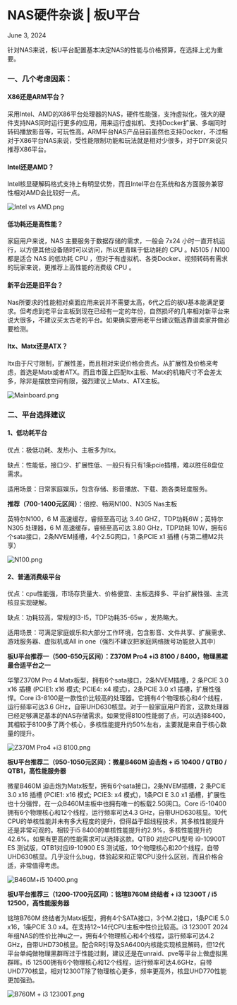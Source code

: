 # NAS硬件杂谈 | 板U平台

June 3, 2024

针对NAS来说，板U平台配置基本决定NAS的性能与价格预算，在选择上尤为重要。

### 一、几个考虑因素：

#### X86还是ARM平台？

采用Intel、AMD的X86平台处理器的NAS，硬件性能强，支持虚拟化，强大的硬件支持NAS同时运行更多的应用，用来运行虚拟机、支持Docker扩展、多端同时转码播放影音等，可玩性高。ARM平台NAS产品目前虽然也支持Docker，不过相对于X86平台NAS来说，受性能限制功能和玩法就是相对少很多，对于DIY来说只推荐X86平台。

#### Intel还是AMD？

Intel核显硬解码格式支持上有明显优势，而且Intel平台在系统和各方面服务兼容性相对AMD会比较好一点。

![Intel vs AMD.png](https://nas-u.top/usr/uploads/2024/06/3282560661.png)

#### 低功耗还是高性能？

家庭用户来说，NAS 主要服务于数据存储的需求，一般会 7x24 小时一直开机运行，以方便其他设备随时可以访问，所以更青睐于低功耗的 CPU 。N5105 / N100 都是适合 NAS 的低功耗 CPU ，但对于有虚拟机、各类Docker、视频转码有需求的玩家来说，更推荐上高性能的消费级 CPU 。

#### 新平台还是旧平台？

Nas所要求的性能相对桌面应用来说并不需要太高，6代之后的板U基本能满足要求。但考虑到老平台主板到现在已经有一定的年份，自然损坏的几率相对新平台来说大很多，不建议买太古老的平台。如果确实要用老平台建议甄选靠谱卖家并做必要检测。

#### Itx、Matx还是ATX？

Itx由于尺寸限制，扩展性差，而且相对来说价格会贵点。从扩展性及价格来考虑，首选是Matx或者ATX。而且市面上匹配Itx主板、Matx的机箱尺寸不会差太多，除非是摆放空间有限，强烈建议上Matx、ATX主板。

![Mainboard.png](https://nas-u.top/usr/uploads/2024/06/3640295604.png)

### 二、平台选择建议

#### 1、低功耗平台

优点：极低功耗、发热小、主板多为Itx。

缺点：性能低，接口少、扩展性低、一般只有只有1条pcie插槽，难以胜任8盘位需求。

适用场景：日常家庭娱乐，包含存储、影音播放、下载、跑各类轻度服务。

**推荐（700-1400元区间）**：倍控、畅网N100、N305 Nas主板

英特尔N100，6 M 高速缓存，睿频至高可达 3.40 GHZ，TDP功耗6W；英特尔 N305 处理器，6 M 高速缓存，睿频至高可达 3.80 GHz，TDP功耗 10W，拥有6个sata接口，2条NVEM插槽，4个2.5G网口，1 条PCIE x1 插槽 (与第二槽M2共享）

![N100.png](https://nas-u.top/usr/uploads/2024/06/3141915879.png)

#### 2、普通消费级平台

优点：cpu性能强，市场存货量大、价格便宜、主板选择多、平台扩展性强、主流核显实现硬解。

缺点：功耗较高，常规的I3-I5，TDP功耗35-65w ，发热略大。

适用场景：可满足家庭娱乐和大部分工作环境，包含影音、文件共享、扩展需求、游戏服务器、虚拟机或All in one（强烈不建议把家庭网络拨号功能放入其中）

**板U平台推荐一（500-650元区间）：Z370M Pro4 +i3 8100 / 8400，物理黑裙最合适平台之一**

华擎Z370M Pro 4 Matx板型，拥有6个sata接口，2条NVEM插槽，2 条PCIE 3.0 x16 插槽 (PCIE1: x16 模式; PCIE4: x4 模式)，2条PCIE 3.0 x1 插槽，扩展性强悍。Core i3-8100是一款性价比较高的处理器。它拥有4个物理核心和4个线程，运行频率可达3.6 GHz，自带UHD630核显。对于一般家庭用户而言，这款处理器已经足够满足基本的NAS存储需求。如果觉得8100性能弱了点，可以选择8400，其相较于8100多了两个核心，多核性能提升约50%左右，主要就是来自于核心数量的提升。

![Z370M Pro4 +i3 8100.png](https://nas-u.top/usr/uploads/2024/06/3416252304.png)

**板U平台推荐二（950-1050元区间）：微星B460M 迫击炮 + i5 10400 / QTB0 / QTB1，高性能服务器**

微星B460M 迫击炮为Matx板型，拥有6个sata接口，2条NVEM插槽，2 条PCIE 3.0 x16 插槽 (PCIE1: x16 模式; PCIE3: x4 模式)，1条PCI E 3.0 x1 插槽，扩展性也十分强悍，在一众B460M主板中也拥有唯一的板载2.5G网口。Core i5-10400拥有6个物理核心和12个线程，运行频率可达4.3 GHz，自带UHD630核显。10代CPU的单核性能并未有多大程度的提升，但得益于超线程技术，其多核性能提升还是非常可观的。相较于i5 8400的单核性能提升约2.9%，多核性能提升约42.6%。如果有更高的性能需求可以选择这款。QTB0 对应CPU型号 i9-10900T ES 测试版，QTB1对应i9-10900 ES 测试版，10个物理核心和20个线程，自带UHD630核显。几乎没什么bug，体验起来和正常CPU没什么区别，而且价格合适，非常值得考虑。

![B460M+i5 10400.png](https://nas-u.top/usr/uploads/2024/06/2377725322.png)

**板U平台推荐三（1200-1700元区间）：铭瑄B760M 终结者 + i3 12300T / i5 12500，高性能服务器**

铭瑄B760M 终结者为Matx板型，拥有4个SATA接口，3个M.2接口，1条PCIE 5.0 x16，1条PCIE 3.0 x4。在支持12~14代CPU主板中性价比较高。i3 12300T 2024年组NAS的性价比神u之一，拥有4个物理核心和4个线程，运行频率可达4.2 GHz，自带UHD730核显。配合RR引导及SA6400内核能实现核显解码，但12代平台单纯做物理黑群晖过于性能过剩，建议还是在unraid、pve等平台上做虚拟黑群晖。i5 12500拥有6个物理核心和12个线程，运行频率可达4.6GHz，自带UHD770核显，相对12300T除了物理核心更多，频率更高外，核显UHD770性能更加强劲。

![B760M + i3 12300T.png](https://nas-u.top/usr/uploads/2024/06/309638164.png)

